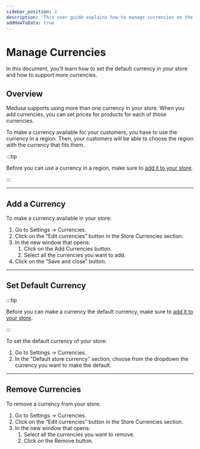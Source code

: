 ```yaml
---
sidebar_position: 2
description: 'This user guide explains how to manage currencies on the Medusa admin. Learn how to add currencies and set default currency.'
addHowToData: true
---
```


# Manage Currencies

In this document, you’ll learn how to set the default currency in your store and how to support more currencies.

## Overview

Medusa supports using more than one currency in your store. When you add currencies, you can set prices for products for each of those currencies.

To make a currency available for your customers, you have to use the currency in a region. Then, your customers will be able to choose the region with the currency that fits them.

:::tip

Before you can use a currency in a region, make sure to [add it to your store](#add-a-currency).

:::

---

## Add a Currency

To make a currency available in your store:

1. Go to Settings → Currencies.
2. Click on the “Edit currencies” button in the Store Currencies section.
3. In the new window that opens:
    1. Click on the Add Currencies button.
    2. Select all the currencies you want to add.
4. Click on the “Save and close” button.

---

## Set Default Currency

:::tip

Before you can make a currency the default currency, make sure to [add it to your store](#add-a-currency).

:::

To set the default currency of your store:

1. Go to Settings → Currencies.
2. In the "Default store currency” section, choose from the dropdown the currency you want to make the default.

---

## Remove Currencies

To remove a currency from your store:

1. Go to Settings → Currencies.
2. Click on the “Edit currencies” button in the Store Currencies section.
3. In the new window that opens:
    1. Select all the currencies you want to remove.
    2. Click on the Remove button.

